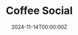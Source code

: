 ---
display_title: "Coffee Social"
title: "Coffee Social"
date: 2024-11-14T00:00:00Z
draft: false
layout: event
poster: "/images/event_posters/2024-2025/coffee-social-november.png"
poster_cover: "contain"
poster_position: "center"
short_description: "Come chat, grab a coffee or a bite to eat at our coffee social!"
start_time: "11:30 AM - 2:00 PM EST"
location: "HP 5345"
location_link: "https://carleton.ca/campus/buildings/herzberg-laboratories/"
background: "images/orientation2018-min.jpeg"
publishdate: 2024-11-07
---